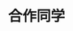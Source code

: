 ---
layout: profiles
permalink: /people_bachelor_alumni/
title: 合作同学
description: 已毕业本科生
nav: false
nav_order: 6

profiles:
  # if you want to include more than one profile, just replicate the following block
  # and create one content file for each profile inside _pages/
  - align: right
    image: woman_default.png
    content: people/2023_bishe.md
    image_circular: true # crops the image to make it circular
    more_info: >
      <p>2023.3 - 2023.7</p>
  - align: left
    image: man_square.png
    content: people/2022_bishe.md
    image_circular: false # crops the image to make it circular
    more_info: >
      <p>2022.3 - 2022.7</p>
---